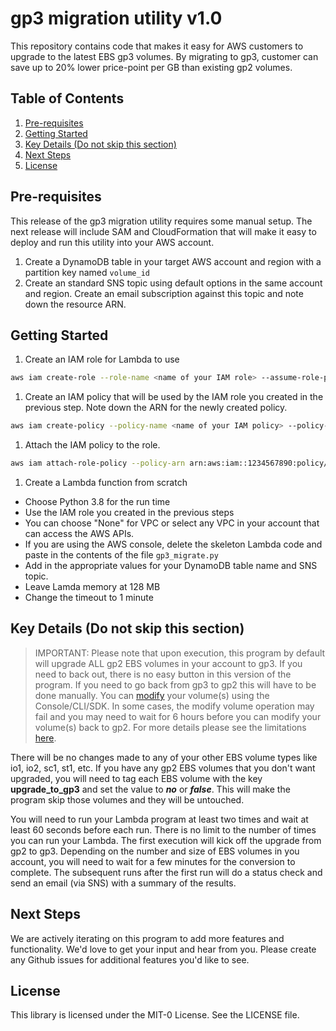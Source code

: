 # gp3 migration utility v1.0

This repository contains code that makes it easy for AWS customers to upgrade to the latest EBS gp3 volumes. By migrating to gp3, customer can save up to 20% lower price-point per GB than existing gp2 volumes.

## Table of Contents
1. [Pre-requisites](#Pre)
1. [Getting Started](#Start)
1. [Key Details (Do not skip this section)](#Key)
1. [Next Steps](#Next)
1. [License](#License)

## Pre-requisites <a name="Pre"></a>

This release of the gp3 migration utility requires some manual setup. The next release will include SAM and CloudFormation that will make it easy to deploy and run this utility into your AWS account.

1. Create a DynamoDB table in your target AWS account and region with a partition key named `volume_id`
1. Create an standard SNS topic using  default options in the same account and region. Create an email subscription against this topic and note down the resource ARN.

## Getting Started <a name="Start"></a>

1. Create an IAM role for Lambda to use
```bash
aws iam create-role --role-name <name of your IAM role> --assume-role-policy-document file://lambda_trust_policy.json
```

1. Create an IAM policy that will be used by the IAM role you created in the previous step. Note down the ARN for the newly created policy.
```bash
aws iam create-policy --policy-name <name of your IAM policy> --policy-document file://gp3_migrate_policy.json
```

1. Attach the IAM policy to the role.
```bash
aws iam attach-role-policy --policy-arn arn:aws:iam::1234567890:policy/<name of your IAM policy> --role-name <name of your IAM role>
```

1. Create a Lambda function from scratch

- Choose Python 3.8 for the run time
- Use the IAM role you created in the previous steps
- You can choose "None" for VPC or select any VPC in your account that can access the AWS APIs.
- If you are using the AWS console, delete the skeleton Lambda code and paste in the contents of the file `gp3_migrate.py`
- Add in the appropriate values for your DynamoDB table name and SNS topic.
- Leave Lamda memory at 128 MB
- Change the timeout to 1 minute

## Key Details (Do not skip this section) <a name="Key"></a>

> IMPORTANT: Please note that upon execution, this program by default will upgrade ALL gp2 EBS volumes in your account to gp3. If you need to back out, there is no easy button in this version of the program. If you need to go back from gp3 to gp2 this will have to be done manually. You can [modify](https://docs.aws.amazon.com/AWSEC2/latest/UserGuide/requesting-ebs-volume-modifications.html) your volume(s) using the Console/CLI/SDK. In some cases, the modify volume operation may fail and you may need to wait for 6 hours before you can modify your volume(s) back to gp2. For more details please see the limitations [here](https://docs.aws.amazon.com/AWSEC2/latest/UserGuide/modify-volume-requirements.html#elastic-volumes-limitations).

There will be no changes made to any of your other EBS volume types like io1, io2, sc1, st1, etc. If you have any gp2 EBS volumes that you don't want upgraded, you will need to tag each EBS volume with the key **upgrade_to_gp3** and set the value to ***no*** or ***false***. This will make the program skip those volumes and they will be untouched.

You will need to run your Lambda program at least two times and wait at least 60 seconds before each run. There is no limit to the number of times you can run your Lambda. The first execution will kick off the upgrade from gp2 to gp3. Depending on the number and size of EBS volumes in you account, you will need to wait for a few minutes for the conversion to complete. The subsequent runs after the first run will do a status check and send an email (via SNS) with a summary of the results.

## Next Steps <a name="Next"></a>

We are actively iterating on this program to add more features and functionality.  We'd love to get your input and hear from you. Please create any Github issues for additional features you'd like to see. 

## License <a name="License"></a>

This library is licensed under the MIT-0 License. See the LICENSE file.
